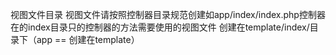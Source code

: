 视图文件目录
视图文件请按照控制器目录规范创建如app/index/index.php控制器在的index目录只的控制器的方法需要使用的视图文件
创建在template/index/目录下（app == 创建在template）